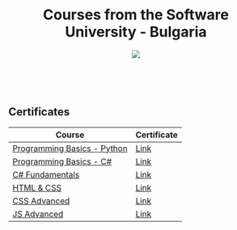 
<h1 align="center">Courses from the Software University - Bulgaria</h1>

<p align="center"><a href="http://softuni.bg/"><img src="http://innovationstarterbox.bg/wp-content/uploads/2016/05/Softuni_logo_trasparent.png" /></a></p>

<br/>
<br/>
<br/>

<h2> Certificates </h2>

| Course | Certificate |
| ------ | ----------- |
| [Programming Basics - Python](https://softuni.bg/trainings/1929/programming-basics-with-python-april-2018) | [Link](https://softuni.bg/certificates/details/67526/45b8dfaa)|
| [Programming Basics - C#](https://softuni.bg/trainings/2275/programming-basics-with-csharp-february-2019) | [Link](https://softuni.bg/certificates/details/64408/6d7fdf14)|
| [C# Fundamentals](https://softuni.bg/trainings/2363/csharp-fundamentals-may-2019) | [Link](https://softuni.bg/certificates/details/69550/9e19740e)|
| [HTML & CSS](https://softuni.bg/trainings/2501/html-and-css-september-2019) | [Link](https://softuni.bg/certificates/details/72589/3af6cf13)|
| [CSS Advanced](https://softuni.bg/trainings/2543/css-advanced-november-2019) | [Link](https://softuni.bg/certificates/details/75176/41da89ca)|
| [JS Advanced](https://softuni.bg/trainings/2609/js-advanced-january-2020) | [Link](https://softuni.bg/certificates/details/80489/d9ba8dfe)|
